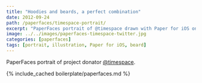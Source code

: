 ```yaml
---
title: "Hoodies and beards, a perfect combination"
date: 2012-09-24
path: /paperfaces/timespace-portrait/
excerpt: "PaperFaces portrait of @timespace drawn with Paper for iOS on an iPad."
image: ../../images/paperfaces-timespace-twitter.jpg
categories: [paperfaces]
tags: [portrait, illustration, Paper for iOS, beard]
---
```


PaperFaces portrait of project donator [@timespace](https://twitter.com/timespace).

{% include_cached boilerplate/paperfaces.md %}
